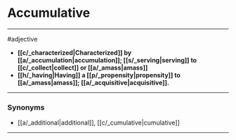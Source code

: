 # Accumulative
---
#adjective
- **[[c/_characterized|Characterized]] by [[a/_accumulation|accumulation]]; [[s/_serving|serving]] to [[c/_collect|collect]] or [[a/_amass|amass]]**
- **[[h/_having|Having]] a [[p/_propensity|propensity]] to [[a/_amass|amass]]; [[a/_acquisitive|acquisitive]].**
---
### Synonyms
- [[a/_additional|additional]], [[c/_cumulative|cumulative]]
---
